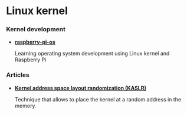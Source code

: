 # Linux kernel

### Kernel development
- [**raspberry-pi-os**](https://github.com/s-matyukevich/raspberry-pi-os)
		
	Learning operating system development using Linux kernel and Raspberry Pi

### Articles
- [**Kernel address space layout randomization (KASLR)**](https://lwn.net/Articles/569635/)
	
	Technique that allows to place the kernel at a random address in the memory.
